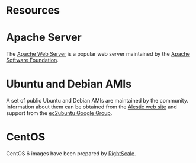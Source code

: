Resources
=========

Apache Server
=============

The [Apache Web Server](http://httpd.apache.org/) is a popular web
server maintained by the [Apache Software
Foundation](http://www.apache.org/).

Ubuntu and Debian AMIs
======================

A set of public Ubuntu and Debian AMIs are maintained by the community.
Information about them can be obtained from the [Alestic web
site](http://alestic.com/) and support from the [ec2ubuntu Google
Group](http://groups.google.com/group/ec2ubuntu).

CentOS
======

CentOS 6 images have been prepared by
[RightScale](http://www.rightscale.com/).
